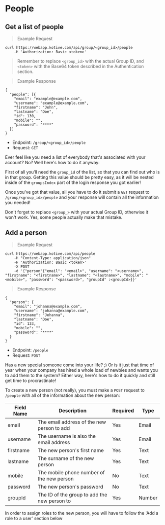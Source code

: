 # People

## Get a list of people

> Example Request

```
curl https://webapp.kotive.com/api/group/<group_id>/people
	-H 'Authorization: Basic <token>'
```

> Remember to replace `<group_id>` with the actual Group ID, and `<token>` with the Base64 token described in the Authentication section.

> Example Response

```
{
  "people": [{
    "email": "example@example.com",
    "username": "example@example.com",
    "firstname": "John",
    "lastname": "Doe",
    "id": 130,
    "mobile": "",
    "password": "****"
  }]
}
```

* Endpoint: `/group/<group_id>/people`
* Request: `GET`

Ever feel like you need a list of everybody that's associated with your account? No? Well here's how to do it anyway:

First of all you'll need the `group_id` of the list, so that you can find out who is in that group. Getting this value should be pretty easy, as it will be nested inside of the `groupsIndex` part of the login response you got earlier!

Once you've got that value, all you have to do it submit a `GET` request to `/group/<group_id>/people` and your response will contain all the information you needed!

<aside class="notice">
Don't forget to replace <code>&lt;group_&gt;</code> with your actual Group ID, otherwise it won't work. Yes, some people actually make that mistake.
</aside>

## Add a person

> Example Request

```
curl https://webapp.kotive.com/api/people
	-H "Content-Type: application/json"
	-H 'Authorization: Basic <token>' 
	-X POST 
	-d '{"person"{"email": "<email>", "username": "<username>", "firstname": "<firstname>", "lastname": "<lastname>", "mobile": "<mobile>", "password": "<password>", "groupId" :<groupId>}}'
```

> Example Response

```
{
  "person": {
    "email": "johanna@example.com",
    "username": "johanna@example.com",
    "firstname": "Johanna",
    "lastname": "Doe",
    "id": 133,
    "mobile": "",
    "password": "****"
  }
}
```

* Endpoint: `/people`
* Request: `POST`

Has a new special someone come into your life? ;) Or is it just that time of year when your company has hired a whole load of newbies and wants you to add them to the system? Either way, here's how to do it quickly and still get time to procrastinate!

To create a new person (not really), you must make a `POST` request to `/people` with all of the information about the new person:

Field Name | Description | Required | Type
-----------|-------------|----------|-----
email | The email address of the new person to add | Yes | Email
username | The username is also the email address | Yes | Email
firstname | The new person's first name | Yes | Text
lastname | The surname of the new person | Yes | Text
mobile | The mobile phone number of the new person | No | Text
password | The new person's password | No | Text
groupId | The ID of the group to add the new person to | Yes | Number

<aside class="notice">
In order to assign roles to the new person, you will have to follow the 'Add a role to a user' section below
</aside>
